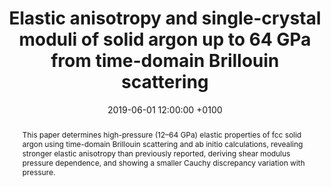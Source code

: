---
title: "Elastic anisotropy and single-crystal moduli of solid argon up to 64 GPa from time-domain Brillouin scattering"
date: 2019-06-01 12:00:00 +0100
selected: false
pub: "Physical Review B 99(22): 224102"
pub_date: "2019"
semantic_scholar_id: bdbfa36e79b10e74b25ee5c70c10b8fac55a8cd8
abstract: >-
  This paper determines high-pressure (12–64 GPa) elastic properties of fcc solid argon using time-domain Brillouin 
  scattering and ab initio calculations, revealing stronger elastic anisotropy than previously reported, deriving shear 
  modulus pressure dependence, and showing a smaller Cauchy discrepancy variation with pressure.
cover: /assets/images/covers/Cover_Raetz_2019_10-1103_physrevb-99-224102.png
authors:
  - Samuel Raetz
  - Maju Kuriakose
  - Philippe Djemia
  - Sergey M. Nikitin
  - Nikolay Chigarev
  - Vincent Tournat
  - Alain Bulou
  - Alexey Lomonosov
  - Vitalyi E. Gusev
  - Andreas Zerr
links:
  DOI: http://dx.doi.org/10.1103/physrevb.99.224102
#  PDF: /assets/publications_pdf/Raetz_2019_10-1103_physrevb-99-224102.pdf

---